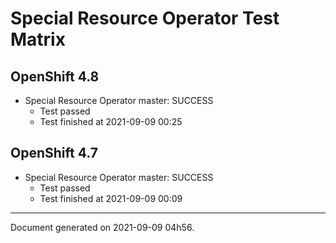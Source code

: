 
Special Resource Operator Test Matrix
=====================================

OpenShift 4.8
-------------


* Special Resource Operator master: SUCCESS
  - Test passed
  - Test finished at 2021-09-09 00:25

OpenShift 4.7
-------------


* Special Resource Operator master: SUCCESS
  - Test passed
  - Test finished at 2021-09-09 00:09


---
Document generated on 2021-09-09 04h56.
